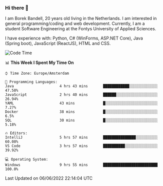 ### Hi there 👋

I am Borek Bandell, 20 years old living in the Netherlands. I am interested in general programming/coding and web development. Currently, I am a student Software Engineering at the Fontys University of Applied Sciences.

I have experience with: Python, C# (WinForms, ASP.NET Core), Java (Spring boot), JavaScript (ReactJS), HTML and CSS.

<!--START_SECTION:waka-->
![Code Time](http://img.shields.io/badge/Code%20Time-0%20secs-blue)

📊 **This Week I Spent My Time On** 

```text
⌚︎ Time Zone: Europe/Amsterdam

💬 Programming Languages: 
Java                     4 hrs 43 mins       ████████████░░░░░░░░░░░░░   47.58% 
JavaScript               2 hrs 40 mins       ██████░░░░░░░░░░░░░░░░░░░   26.94% 
YAML                     43 mins             █░░░░░░░░░░░░░░░░░░░░░░░░   7.27% 
Docker                   38 mins             █░░░░░░░░░░░░░░░░░░░░░░░░   6.5% 
SQL                      30 mins             █░░░░░░░░░░░░░░░░░░░░░░░░   5.18%

🔥 Editors: 
IntelliJ                 5 hrs 57 mins       ███████████████░░░░░░░░░░   60.08% 
VS Code                  3 hrs 57 mins       ██████████░░░░░░░░░░░░░░░   39.92%

💻 Operating System: 
Windows                  9 hrs 55 mins       █████████████████████████   100.0%

```


 Last Updated on 06/06/2022 22:14:04 UTC
<!--END_SECTION:waka-->

<!--**tcBorek2002/tcBorek2002** is a ✨ _special_ ✨ repository because its `README.md` (this file) appears on your GitHub profile.

Here are some ideas to get you started:

- 🔭 I’m currently working on ...
- 🌱 I’m currently learning ...
- 👯 I’m looking to collaborate on ...
- 🤔 I’m looking for help with ...
- 💬 Ask me about ...
- 📫 How to reach me: ...
- 😄 Pronouns: ...
- ⚡ Fun fact: ...
-->
